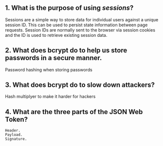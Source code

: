 <!-- Answers to the Short Answer Essay Questions go here -->

## 1. What is the purpose of using _sessions_?
Sessions are a simple way to store data for individual users against a unique session ID. This can be used to persist state information between page requests. Session IDs are normally sent to the browser via session cookies and the ID is used to retrieve existing session data.

## 2. What does bcrypt do to help us store passwords in a secure manner.
Password hashing when storing passwords

## 3. What does bcrypt do to slow down attackers?
Hash multiplyer to make it harder for hackers

## 4. What are the three parts of the JSON Web Token?
    Header.
    Payload.
    Signature.